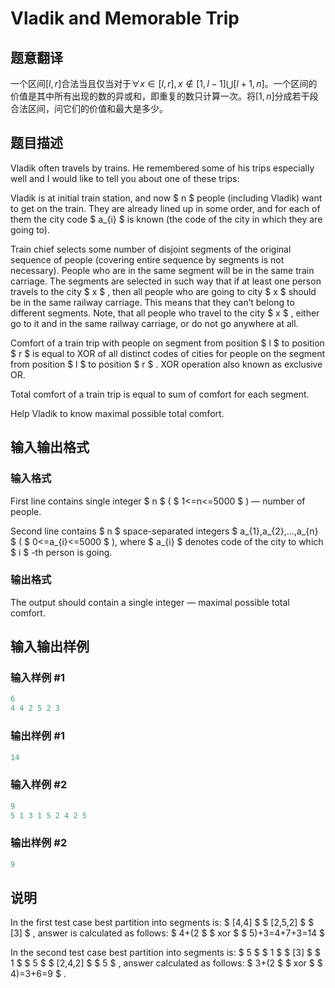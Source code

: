 # Vladik and Memorable Trip

## 题意翻译

一个区间$[l,r]$合法当且仅当对于$\forall x \in[l,r],x \notin[1,l-1] \bigcup[l+1,n]$。一个区间的价值是其中所有出现的数的异或和，即重复的数只计算一次。将$[1,n]$分成若干段合法区间，问它们的价值和最大是多少。

## 题目描述

Vladik often travels by trains. He remembered some of his trips especially well and I would like to tell you about one of these trips:

Vladik is at initial train station, and now $ n $ people (including Vladik) want to get on the train. They are already lined up in some order, and for each of them the city code $ a_{i} $ is known (the code of the city in which they are going to).

Train chief selects some number of disjoint segments of the original sequence of people (covering entire sequence by segments is not necessary). People who are in the same segment will be in the same train carriage. The segments are selected in such way that if at least one person travels to the city $ x $ , then all people who are going to city $ x $ should be in the same railway carriage. This means that they can’t belong to different segments. Note, that all people who travel to the city $ x $ , either go to it and in the same railway carriage, or do not go anywhere at all.

Comfort of a train trip with people on segment from position $ l $ to position $ r $ is equal to XOR of all distinct codes of cities for people on the segment from position $ l $ to position $ r $ . XOR operation also known as exclusive OR.

Total comfort of a train trip is equal to sum of comfort for each segment.

Help Vladik to know maximal possible total comfort.

## 输入输出格式

### 输入格式

First line contains single integer $ n $ ( $ 1<=n<=5000 $ ) — number of people.

Second line contains $ n $ space-separated integers $ a_{1},a_{2},...,a_{n} $ ( $ 0<=a_{i}<=5000 $ ), where $ a_{i} $ denotes code of the city to which $ i $ -th person is going.

### 输出格式

The output should contain a single integer — maximal possible total comfort.

## 输入输出样例

### 输入样例 #1

```cpp
6
4 4 2 5 2 3

```
### 输出样例 #1

```cpp
14

```
### 输入样例 #2

```cpp
9
5 1 3 1 5 2 4 2 5

```
### 输出样例 #2

```cpp
9

```
## 说明

In the first test case best partition into segments is: $ [4,4] $ $ [2,5,2] $ $ [3] $ , answer is calculated as follows: $ 4+(2 $ $ xor $ $ 5)+3=4+7+3=14 $

In the second test case best partition into segments is: $ 5 $ $ 1 $ $ [3] $ $ 1 $ $ 5 $ $ [2,4,2] $ $ 5 $ , answer calculated as follows: $ 3+(2 $ $ xor $ $ 4)=3+6=9 $ .

